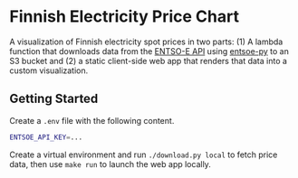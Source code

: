 Finnish Electricity Price Chart
===============================

A visualization of Finnish electricity spot prices in two parts: (1) A
lambda function that downloads data from the [ENTSO-E API][] using
[entsoe-py][] to an S3 bucket and (2) a static client-side web app that
renders that data into a custom visualization.

[ENTSO-E API]: https://transparency.entsoe.eu/content/static_content/Static%20content/web%20api/Guide.html
[entsoe-py]: https://github.com/EnergieID/entsoe-py

## Getting Started

Create a `.env` file with the following content.

```bash
ENTSOE_API_KEY=...
```

Create a virtual environment and run `./download.py local` to fetch
price data, then use `make run` to launch the web app locally.

